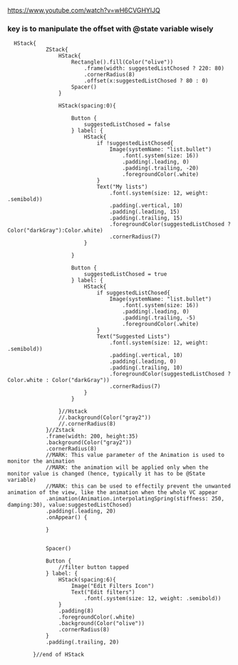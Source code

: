 https://www.youtube.com/watch?v=wH6CVGHYlJQ

### key is to manipulate the offset with @state variable wisely

      HStack{
                ZStack{
                    HStack{
                        Rectangle().fill(Color("olive"))
                            .frame(width: suggestedListChosed ? 220: 80)
                            .cornerRadius(8)
                            .offset(x:suggestedListChosed ? 80 : 0)
                        Spacer()
                    }
                    
                    HStack(spacing:0){
                        
                        Button {
                            suggestedListChosed = false
                        } label: {
                            HStack{
                                if !suggestedListChosed{
                                    Image(systemName: "list.bullet")
                                        .font(.system(size: 16))
                                        .padding(.leading, 0)
                                        .padding(.trailing, -20)
                                        .foregroundColor(.white)
                                }
                                Text("My lists")
                                    .font(.system(size: 12, weight: .semibold))
                                    .padding(.vertical, 10)
                                    .padding(.leading, 15)
                                    .padding(.trailing, 15)
                                    .foregroundColor(suggestedListChosed ? Color("darkGray"):Color.white)
                                    .cornerRadius(7)
                            }
                            
                        }
                        
                        Button {
                            suggestedListChosed = true
                        } label: {
                            HStack{
                                if suggestedListChosed{
                                    Image(systemName: "list.bullet")
                                        .font(.system(size: 16))
                                        .padding(.leading, 0)
                                        .padding(.trailing, -5)
                                        .foregroundColor(.white)
                                }
                                Text("Suggested Lists")
                                    .font(.system(size: 12, weight: .semibold))
                                    .padding(.vertical, 10)
                                    .padding(.leading, 0)
                                    .padding(.trailing, 10)
                                    .foregroundColor(suggestedListChosed ? Color.white : Color("darkGray"))
                                    .cornerRadius(7)
                            }
                        }
                        
                    }//Hstack
                    //.background(Color("gray2"))
                    //.cornerRadius(8)
                }//Zstack
                .frame(width: 200, height:35)
                .background(Color("gray2"))
                .cornerRadius(8)
                //MARK: This value parameter of the Animation is used to monitor the animation
                //MARK: the animation will be applied only when the monitor value is changed (hence, typically it has to be @State variable)
                //MARK: this can be used to effectily prevent the unwanted animation of the view, like the animation when the whole VC appear
                .animation(Animation.interpolatingSpring(stiffness: 250, damping:30), value:suggestedListChosed)
                .padding(.leading, 20)
                .onAppear() {
                    
                }
                
                
                Spacer()
                
                Button {
                    //filter button tapped
                } label: {
                    HStack(spacing:6){
                        Image("Edit Filters Icon")
                        Text("Edit filters")
                            .font(.system(size: 12, weight: .semibold))
                    }
                    .padding(8)
                    .foregroundColor(.white)
                    .background(Color("olive"))
                    .cornerRadius(8)
                }
                .padding(.trailing, 20)
                
            }//end of HStack
